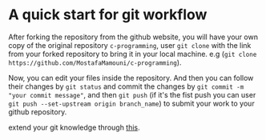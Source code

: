 # A quick start for git workflow
After forking the repository from the github website, you will have your own copy of the original repository `c-programming`, user `git clone` with the link from your forked repository to bring it in your local machine. e.g (`git clone https://github.com/MostafaMamouni/c-programming`).

Now, you can edit your files inside the repository. And then you can follow their changes by `git status` and commit the changes by `git commit -m "your commit message"`, and then `git push` (if it's the fist push you can user `git push --set-upstream origin branch_name`) to submit your work to your github repository.

extend your git knowledge through [this](https://education.github.com/git-cheat-sheet-education.pdf).

